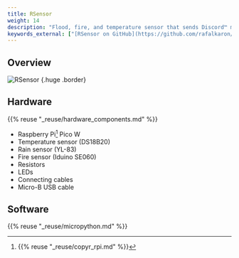 ```yaml
---
title: RSensor
weight: 14
description: "Flood, fire, and temperature sensor that sends Discord™ messages."
keywords_external: ["[RSensor on GitHub](https://github.com/rafalkaron/rsensor)"]
---
```


## Overview

![RSensor](/media/rsensor/rsensor.jpg)
{.huge .border}

## Hardware

{{% reuse "_reuse/hardware_components.md" %}}

* Raspberry Pi[^1] Pico W
* Temperature sensor (DS18B20)
* Rain sensor (YL-83)
* Fire sensor (Iduino SE060)
* Resistors
* LEDs
* Connecting cables
* Micro-B USB cable

[^1]: {{% reuse "_reuse/copyr_rpi.md" %}}

## Software

{{% reuse "_reuse/micropython.md" %}}

